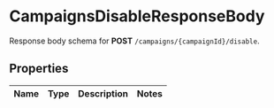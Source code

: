 

# CampaignsDisableResponseBody

Response body schema for **POST** `/campaigns/{campaignId}/disable`.

## Properties

| Name | Type | Description | Notes |
|------------ | ------------- | ------------- | -------------|




